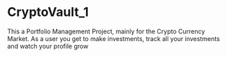 # CryptoVault_1
This a Portfolio Management Project, mainly for the Crypto Currency Market. As a user you get to make investments, track all your investments and watch your profile grow

